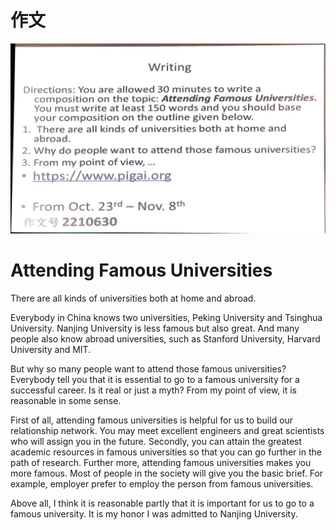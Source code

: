 # 作文

![](2020-10-26-15-38-06.png)

# Attending Famous Universities

There are all kinds of universities both at home and abroad. 

Everybody in China knows two universities, Peking University and Tsinghua University. Nanjing University is less famous but also great. And many people also know abroad universities, such as Stanford University, Harvard University and MIT.

But why so many people want to attend those famous universities? Everybody tell you that it is essential to go to a famous university for a successful career. Is it real or just a myth? From my point of view, it is reasonable in some sense.

First of all, attending famous universities is helpful for us to build our relationship network. You may meet excellent engineers and great scientists who will assign you in the future. Secondly, you can attain the greatest academic resources in famous universities so that you can go further in the path of research. Further more, attending famous universities makes you more famous. Most of people in the society will give you the basic brief. For example, employer prefer to employ the person from famous universities.

Above all, I think it is reasonable partly that it is important for us to go to a famous university. It is my honor I was admitted to Nanjing University.